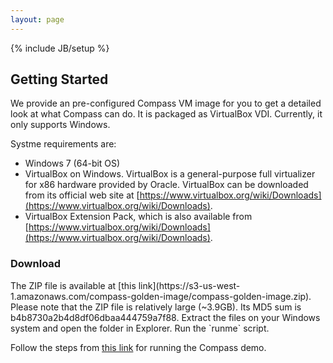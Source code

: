 ```yaml
---
layout: page
---
```


{% include JB/setup %}

Getting Started
---------------

We provide an pre-configured Compass VM image for you to get a detailed look at what Compass can do. It is packaged as VirtualBox VDI. Currently, it only supports Windows.

Systme requirements are:

  * Windows 7 (64-bit OS)
  * VirtualBox on Windows. VirtualBox is a general-purpose full virtualizer for x86 hardware provided by Oracle. VirtualBox can be downloaded from its official web site at [https://www.virtualbox.org/wiki/Downloads](https://www.virtualbox.org/wiki/Downloads).
  * VirtualBox Extension Pack, which is also available from [https://www.virtualbox.org/wiki/Downloads](https://www.virtualbox.org/wiki/Downloads).

<h3>Download </h3>
  The ZIP file is available at [this link](https://s3-us-west-1.amazonaws.com/compass-golden-image/compass-golden-image.zip). Please note that the ZIP file is relatively large (~3.9GB). Its MD5 sum is b4b8730a2b4d8df06dbaa444759a7f88.
  Extract the files on your Windows system and open the folder in Explorer. Run the `runme` script.

 Follow the steps from [this link](/userguides/steps.html) for running the Compass demo.


